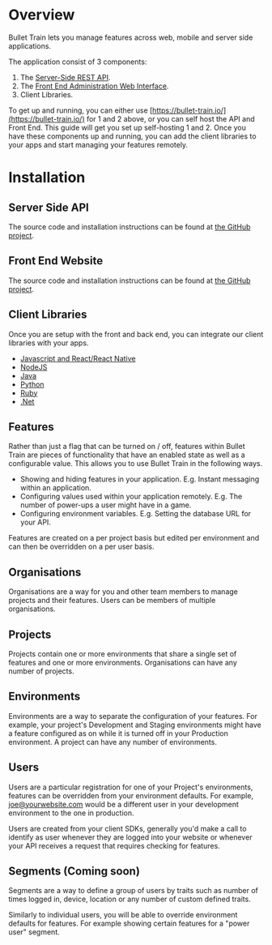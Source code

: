 # Overview 

Bullet Train lets you manage features across web, mobile and server side applications.

The application consist of 3 components:

1. The [Server-Side REST API](https://github.com/SolidStateGroup/Bullet-Train-API).
2. The [Front End Administration Web Interface](https://github.com/SolidStateGroup/Bullet-Train-Frontend).
3. Client Libraries.

To get up and running, you can either use [https://bullet-train.io/](https://bullet-train.io/) for 1 and 2 above, or you can self host the API and Front End. This guide will get you set up self-hosting 1 and 2. Once you have these components up and running, you can add the client libraries to your apps and start managing your features remotely. 

# Installation

## Server Side API

The source code and installation instructions can be found at [the GitHub project](https://github.com/SolidStateGroup/Bullet-Train-API). 

## Front End Website

The source code and installation instructions can be found at [the GitHub project](https://github.com/SolidStateGroup/Bullet-Train-Frontend). 

## Client Libraries

Once you are setup with the front and back end, you can integrate our client libraries with your apps. 

* [Javascript and React/React Native](/clients/javascript.md) 
* [NodeJS](/clients/node.md) 
* [Java](/clients/java.md) 
* [Python](/clients/python.md) 
* [Ruby](/clients/ruby.md) 
* [.Net](/clients/dotnet.md) 

## Features

Rather than just a flag that can be turned on / off, features within Bullet Train are pieces of functionality that have an enabled state as well as a configurable value. This allows you to use Bullet Train in the following ways.

- Showing and hiding features in your application. E.g. Instant messaging within an application.
- Configuring values used within your application remotely. E.g. The number of power-ups a user might have in a game.
- Configuring environment variables. E.g. Setting the database URL for your API.

Features are created on a per project basis but edited per environment and can then be overridden on a per user basis. 

## Organisations

Organisations are a way for you and other team members to manage projects and their features. Users can be members of multiple organisations.

## Projects

Projects contain one or more environments that share a single set of features and one or more environments. Organisations can have any number of projects.

## Environments

Environments are a way to separate the configuration of your features. For example, your project's Development and Staging environments might have a feature configured as on while it is turned off in your Production environment. A project can have any number of environments. 

## Users

Users are a particular registration for one of your Project's environments, features can be overridden from your environment defaults. For example, joe@yourwebsite.com would be a different user in your development environment to the one in production.
 
Users are created from your client SDKs, generally you'd make a call to identify as user whenever they are logged into your website or whenever your API receives a request that requires checking for features.    

## Segments (**Coming soon**)

Segments are a way to define a group of users by traits such as number of times logged in, device, location or any number of custom defined traits.
 
 Similarly to individual users, you will be able to override environment defaults for features. For example showing certain features for a "power user" segment.